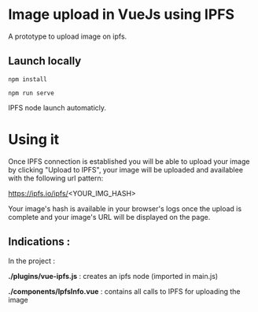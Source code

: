# Image upload in VueJs using IPFS

A prototype to upload image on ipfs. 

## Launch locally

  `npm install`

  `npm run serve`

IPFS node launch automaticly. 

# Using it
Once IPFS connection is established you will be able to upload your image by clicking "Upload to IPFS", your image will be uploaded and availablee with the following url pattern: 

https://ipfs.io/ipfs/<YOUR_IMG_HASH>

Your image's hash is available in your browser's logs once the upload is complete and your image's URL will be displayed on the page. 


## Indications :
In the project : 

**./plugins/vue-ipfs.js** : creates an ipfs node (imported in main.js)

**./components/IpfsInfo.vue** : contains all calls to IPFS for uploading the image

